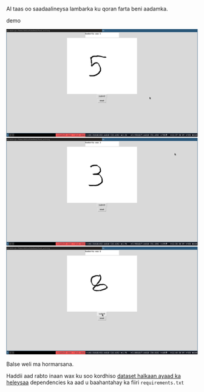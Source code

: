AI taas oo saadaalineysa lambarka ku qoran farta beni aadamka.

demo

![number 5](images/number-5.jpg)
![number 3](images/number-3.jpg)
![number 8](images/number-8.jpg)

Balse weli ma hormarsana.

Haddii aad rabto inaan wax ku soo kordhiso
[dataset halkaan ayaad ka heleysaa](https://www.kaggle.com/datasets/rakuraku678/mnist-60000-hand-written-number-images)
dependencies ka aad u baahantahay ka fiiri `requirements.txt`
